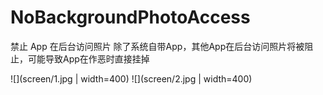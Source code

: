 # NoBackgroundPhotoAccess
禁止 App 在后台访问照片 
除了系统自带App，其他App在后台访问照片将被阻止，可能导致App在作恶时直接挂掉 

![](screen/1.jpg | width=400)  ![](screen/2.jpg | width=400)  
